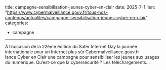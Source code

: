  
title: campagne-sensibilisation-jeunes-cyber-en-clair
date: 2025-7-1
lien: "https://www.cybermalveillance.gouv.fr/tous-nos-contenus/actualites/campagne-sensibilisation-jeunes-cyber-en-clair"
categories:
  - campagne
---

À l’occasion de la 22ème édition du Safer Internet Day
la journée internationale pour un Internet plus sûr
Cybermalveillance.gouv.fr lance Cyber en Clair
une campagne pour sensibiliser les jeunes aux usages du numérique. Qu’est-ce que la cybersécurité ? Les téléchargements…
